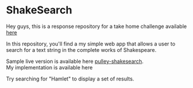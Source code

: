 # ShakeSearch

Hey guys, this is a response repository for a take home challenge available [here](https://github.com/ProlificLabs/shakesearch)

In this repository, you'll find a my simple web app that allows a user to search for a text string in the complete works of Shakespeare.

Sample live version is available here [pulley-shakesearch](https://pulley-shakesearch.herokuapp.com/).   
My implementation is available here []()   

Try searching for "Hamlet" to display a set of results.



